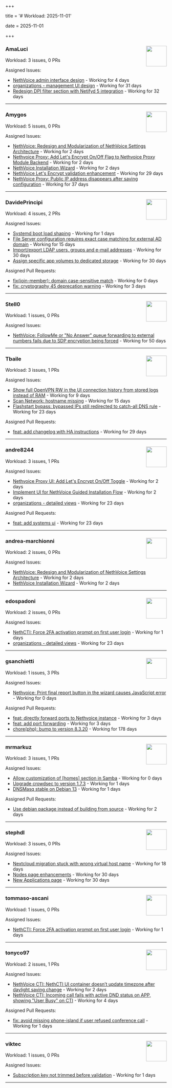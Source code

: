 +++

title = '# Workload: 2025-11-01'

date = 2025-11-01

+++

### AmaLuci <img src='https://avatars.githubusercontent.com/u/166636295?v=4&s=64' width='64' height='64' style='float:right;' /> ###
Workload: 3 issues, 0 PRs


Assigned Issues:
- [NethVoice admin interface design](https://github.com/NethServer/dev/issues/7696) - Working for 4 days
- [organizations - management UI design](https://github.com/NethServer/my/issues/24) - Working for 31 days
- [Redesign DPI filter section with Netifyd 5 integration](https://github.com/NethServer/dev/issues/7662) - Working for 32 days
---

### Amygos <img src='https://avatars.githubusercontent.com/u/510232?v=4&s=64' width='64' height='64' style='float:right;' /> ###
Workload: 5 issues, 0 PRs


Assigned Issues:
- [NethVoice: Redesign and Modularization of NethVoice Settings Architecture](https://github.com/NethServer/dev/issues/7703) - Working for 2 days
- [Nethvoice Proxy: Add Let's Encrypt On/Off Flag to Nethvoice Proxy Module Backend](https://github.com/NethServer/dev/issues/7700) - Working for 2 days
- [NethVoice Installation Wizard](https://github.com/NethServer/dev/issues/7699) - Working for 2 days
- [NethVoice Let's Encrypt validation enhancement](https://github.com/NethServer/dev/issues/7670) - Working for 29 days
- [NethVoice Proxy: Public IP address disappears after saving configuration](https://github.com/NethServer/dev/issues/7653) - Working for 37 days
---

### DavidePrincipi <img src='https://avatars.githubusercontent.com/u/2920838?v=4&s=64' width='64' height='64' style='float:right;' /> ###
Workload: 4 issues, 2 PRs


Assigned Issues:
- [Systemd boot load shaping](https://github.com/NethServer/dev/issues/7705) - Working for 1 days
- [File Server configuration requires exact case matching for external AD domain](https://github.com/NethServer/dev/issues/7682) - Working for 15 days
- [Import/export LDAP users, groups and e-mail addresses](https://github.com/NethServer/dev/issues/7666) - Working for 30 days
- [Assign specific app volumes to dedicated storage](https://github.com/NethServer/dev/issues/7665) - Working for 30 days

Assigned Pull Requests:
- [fix(join-member): domain case-sensitive match](https://github.com/NethServer/ns8-samba/pull/130) - Working for 0 days
- [fix: cryptography 45 deprecation warning](https://github.com/NethServer/ns8-traefik/pull/120) - Working for 3 days
---

### Stell0 <img src='https://avatars.githubusercontent.com/u/4547897?v=4&s=64' width='64' height='64' style='float:right;' /> ###
Workload: 1 issues, 0 PRs


Assigned Issues:
- [NethVoice: FollowMe or "No Answer" queue forwarding to external numbers fails due to SDP encryption being forced](https://github.com/NethServer/dev/issues/7627) - Working for 50 days
---

### Tbaile <img src='https://avatars.githubusercontent.com/u/8052641?v=4&s=64' width='64' height='64' style='float:right;' /> ###
Workload: 3 issues, 1 PRs


Assigned Issues:
- [Show full OpenVPN RW in the UI connection history from stored logs instead of RAM](https://github.com/NethServer/nethsecurity/issues/1404) - Working for 9 days
- [Scan Network: hostname missing](https://github.com/NethServer/nethsecurity/issues/1401) - Working for 15 days
- [Flashstart bypass: bypassed IPs still redirected to catch-all DNS rule](https://github.com/NethServer/nethsecurity/issues/1393) - Working for 23 days

Assigned Pull Requests:
- [feat: add changelog with HA instructions](https://github.com/NethServer/nethsecurity-docs/pull/209) - Working for 29 days
---

### andre8244 <img src='https://avatars.githubusercontent.com/u/4612169?v=4&s=64' width='64' height='64' style='float:right;' /> ###
Workload: 3 issues, 1 PRs


Assigned Issues:
- [Nethvoice Proxy UI: Add Let's Encrypt On/Off Toggle](https://github.com/NethServer/dev/issues/7701) - Working for 2 days
- [Implement UI for NethVoice Guided Installation Flow](https://github.com/NethServer/dev/issues/7698) - Working for 2 days
- [organizations - detailed views](https://github.com/NethServer/my/issues/25) - Working for 23 days

Assigned Pull Requests:
- [feat: add systems ui](https://github.com/NethServer/my/pull/26) - Working for 23 days
---

### andrea-marchionni <img src='https://avatars.githubusercontent.com/u/6448460?v=4&s=64' width='64' height='64' style='float:right;' /> ###
Workload: 2 issues, 0 PRs


Assigned Issues:
- [NethVoice: Redesign and Modularization of NethVoice Settings Architecture](https://github.com/NethServer/dev/issues/7703) - Working for 2 days
- [NethVoice Installation Wizard](https://github.com/NethServer/dev/issues/7699) - Working for 2 days
---

### edospadoni <img src='https://avatars.githubusercontent.com/u/6152486?v=4&s=64' width='64' height='64' style='float:right;' /> ###
Workload: 2 issues, 0 PRs


Assigned Issues:
- [NethCTI: Force 2FA activation prompt on first user login](https://github.com/NethServer/dev/issues/7709) - Working for 1 days
- [organizations - detailed views](https://github.com/NethServer/my/issues/25) - Working for 23 days
---

### gsanchietti <img src='https://avatars.githubusercontent.com/u/804596?v=4&s=64' width='64' height='64' style='float:right;' /> ###
Workload: 1 issues, 3 PRs


Assigned Issues:
- [Nethvoice: Print final report button in the wizard causes JavaScript error](https://github.com/NethServer/dev/issues/7713) - Working for 0 days

Assigned Pull Requests:
- [feat: directly forward ports to Nethvoice instance](https://github.com/nethesis/ns8-nethvoice-proxy/pull/93) - Working for 3 days
- [feat: add port forwarding](https://github.com/NethServer/ns8-core/pull/971) - Working for 3 days
- [chore(php): bump to version 8.3.20](https://github.com/NethServer/ns8-webtop/pull/120) - Working for 178 days
---

### mrmarkuz <img src='https://avatars.githubusercontent.com/u/31746411?v=4&s=64' width='64' height='64' style='float:right;' /> ###
Workload: 3 issues, 1 PRs


Assigned Issues:
- [Allow customization of [homes] section in Samba](https://github.com/NethServer/dev/issues/7717) - Working for 0 days
- [Upgrade crowdsec to version 1.7.3](https://github.com/NethServer/dev/issues/7711) - Working for 1 days
- [DNSMasq stable on Debian 13](https://github.com/NethServer/dev/issues/7706) - Working for 1 days

Assigned Pull Requests:
- [Use debian package instead of building from source](https://github.com/NethServer/ns8-dnsmasq/pull/39) - Working for 2 days
---

### stephdl <img src='https://avatars.githubusercontent.com/u/3164851?v=4&s=64' width='64' height='64' style='float:right;' /> ###
Workload: 3 issues, 0 PRs


Assigned Issues:
- [Nextcloud migration stuck with wrong virtual host name](https://github.com/NethServer/dev/issues/7681) - Working for 18 days
- [Nodes page enhancements](https://github.com/NethServer/dev/issues/7664) - Working for 30 days
- [New Applications page](https://github.com/NethServer/dev/issues/7663) - Working for 30 days
---

### tommaso-ascani <img src='https://avatars.githubusercontent.com/u/31596042?v=4&s=64' width='64' height='64' style='float:right;' /> ###
Workload: 1 issues, 0 PRs


Assigned Issues:
- [NethCTI: Force 2FA activation prompt on first user login](https://github.com/NethServer/dev/issues/7709) - Working for 1 days
---

### tonyco97 <img src='https://avatars.githubusercontent.com/u/36625268?v=4&s=64' width='64' height='64' style='float:right;' /> ###
Workload: 2 issues, 1 PRs


Assigned Issues:
- [NethVoice CTI: NethCTI UI container doesn’t update timezone after daylight saving change](https://github.com/NethServer/dev/issues/7702) - Working for 2 days
- [NethVoice CTI: Incoming call fails with active DND status on APP, showing "User Busy" on CTI](https://github.com/NethServer/dev/issues/7697) - Working for 4 days

Assigned Pull Requests:
- [fix: avoid missing phone-island if user refused conference call](https://github.com/nethesis/phone-island/pull/118) - Working for 1 days
---

### viktec <img src='https://avatars.githubusercontent.com/u/48328088?v=4&s=64' width='64' height='64' style='float:right;' /> ###
Workload: 1 issues, 0 PRs


Assigned Issues:
- [Subscription key not trimmed before validation](https://github.com/NethServer/dev/issues/7707) - Working for 1 days
---

